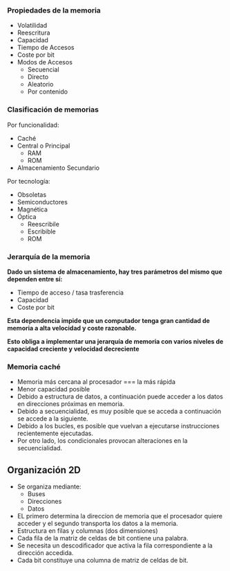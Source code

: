 ### Propiedades de la memoria
* Volatilidad
* Reescritura
* Capacidad
* Tiempo de Accesos
* Coste por bit 
* Modos de Accesos
	* Secuencial
	* Directo
	* Aleatorio 
	* Por contenido

### Clasificación de memorias

Por funcionalidad:
* Caché
* Central o Principal
	* RAM 
	* ROM
* Almacenamiento Secundario

Por tecnología: 
* Obsoletas
* Semiconductores
* Magnética
* Óptica
    * Reescribile
    * Escribible
    * ROM

### Jerarquía de la memoria
**Dado un sistema de almacenamiento, hay tres parámetros del mismo que dependen entre sí:**
* Tiempo de acceso / tasa trasferencia
* Capacidad 
* Coste por bit

**Esta dependencia impide que un computador tenga gran cantidad de memoria a alta velocidad y coste razonable.** 

**Esto obliga a implementar una jerarquía de memoria con varios niveles de capacidad creciente y velocidad decreciente**

### Memoria caché
* Memoria más cercana al procesador === la más rápida
* Menor capacidad posible
* Debido a estructura de datos, a continuación puede acceder a los datos en direcciones próximas en memoria. 
* Debido a secuencialidad, es muy posible que se acceda a continuación se accede a la siguiente. 
* Debido a los bucles, es posible que vuelvan a ejecutarse instrucciones recientemente ejecutadas. 
* Por otro lado, los condicionales provocan alteraciones en la secuencialidad. 

## Organización 2D
* Se organiza mediante:
    * Buses
    * Direcciones 
    * Datos
* EL primero determina la direccion de memoria que el procesador quiere acceder y el segundo transporta los datos a la memoria. 
* Estructura en filas y columnas (dos dimensiones)
* Cada fila de la matriz de celdas de bit contiene una palabra. 
* Se necesita un descodificador que activa la fila correspondiente a la dirección accedida.
* Cada bit constituye una columna de matriz de celdas de bit. 

